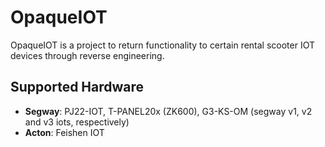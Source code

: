 # OpaqueIOT

OpaqueIOT is a project to return functionality to certain rental scooter IOT devices through reverse engineering. 

## Supported Hardware
- **Segway**: PJ22-IOT, T-PANEL20x (ZK600), G3-KS-OM (segway v1, v2 and v3 iots, respectively) 
- **Acton**: Feishen IOT


